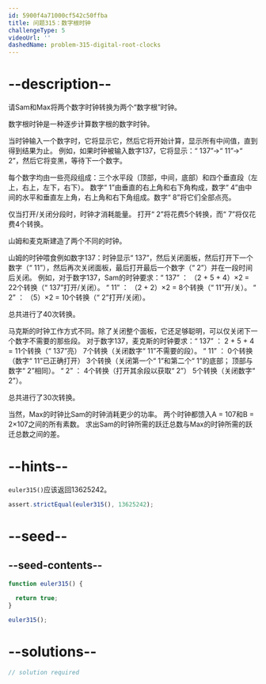 ```yaml
---
id: 5900f4a71000cf542c50ffba
title: 问题315：数字根时钟
challengeType: 5
videoUrl: ''
dashedName: problem-315-digital-root-clocks
---
```


# --description--

请Sam和Max将两个数字时钟转换为两个“数字根”时钟。

数字根时钟是一种逐步计算数字根的数字时钟。

当时钟输入一个数字时，它将显示它，然后它将开始计算，显示所有中间值，直到得到结果为止。 例如，如果时钟被输入数字137，它将显示：“ 137”→“ 11”→“ 2”，然后它将变黑，等待下一个数字。

每个数字均由一些亮段组成：三个水平段（顶部，中间，底部）和四个垂直段（左上，右上，左下，右下）。 数字“ 1”由垂直的右上角和右下角构成，数字“ 4”由中间的水平和垂直左上角，右上角和右下角组成。数字“ 8”将它们全部点亮。

仅当打开/关闭分段时，时钟才消耗能量。 打开“ 2”将花费5个转换，而“ 7”将仅花费4个转换。

山姆和麦克斯建造了两个不同的时钟。

山姆的时钟喂食例如数字137：时钟显示“ 137”，然后关闭面板，然后打开下一个数字（“ 11”），然后再次关闭面板，最后打开最后一个数字（“ 2”）并在一段时间后关闭。 例如，对于数字137，Sam的时钟要求：“ 137” ： （2 + 5 + 4）×2 = 22个转换（“ 137”打开/关闭）。 “ 11” ： （2 + 2）×2 = 8个转换（“ 11”开/关）。 “ 2” ： （5）×2 = 10个转换（“ 2”打开/关闭）。

总共进行了40次转换。

马克斯的时钟工作方式不同。除了关闭整个面板，它还足够聪明，可以仅关闭下一个数字不需要的那些段。 对于数字137，麦克斯的时钟要求：“ 137” ： 2 + 5 + 4 = 11个转换（“ 137”亮） 7个转换（关闭数字“ 11”不需要的段）。 “ 11” ： 0个转换（数字“ 11”已正确打开） 3个转换（关闭第一个“ 1”和第二个“ 1”的底部； 顶部与数字“ 2”相同）。 “ 2” ： 4个转换（打开其余段以获取“ 2”） 5个转换（关闭数字“ 2”）。

总共进行了30次转换。

当然，Max的时钟比Sam的时钟消耗更少的功率。 两个时钟都馈入A = 107和B = 2×107之间的所有素数。 求出Sam的时钟所需的跃迁总数与Max的时钟所需的跃迁总数之间的差。

# --hints--

`euler315()`应该返回13625242。

```js
assert.strictEqual(euler315(), 13625242);
```

# --seed--

## --seed-contents--

```js
function euler315() {

  return true;
}

euler315();
```

# --solutions--

```js
// solution required
```
